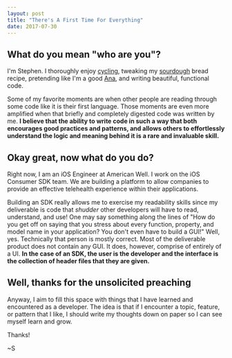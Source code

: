 ```yaml
---
layout: post
title: "There's A First Time For Everything"
date: 2017-07-30
---
```


## What do you mean "who are you"?

I'm Stephen. I thoroughly enjoy [cycling](https://en.wikipedia.org/wiki/Peter_Sagan), tweaking my [sourdough](http://www.tartinebakery.com) bread recipe, pretending like I'm a good [Ana](https://playoverwatch.com), and writing beautiful, functional code.

Some of my favorite moments are when other people are reading through some code like it is their first language. Those moments are even more amplified when that briefly and completely digested code was written by me. **I believe that the ability to write code in such a way that both encourages good practices and patterns, and allows others to effortlessly understand the logic and meaning behind it is a rare and invaluable skill.**

## Okay great, now what do you do?

Right now, I am an iOS Engineer at American Well. I work on the iOS Consumer SDK team. We are building a platform to allow companies to provide an effective telehealth experience within their applications. 

Building an SDK really allows me to exercise my readability skills since my deliverable is code that _shudder_ other developers will have to read, understand, and use! One may say something along the lines of "How do you get off on saying that you stress about every function, property, and model name in your application? You don't even have to build a GUI!" Well, yes. Technically that person is mostly correct. Most of the deliverable product does not contain any GUI. It does, however, comprise of entirely of a UI. **In the case of an SDK, the user is the developer and the interface is the collection of header files that they are given.**

## Well, thanks for the unsolicited preaching

Anyway, I aim to fill this space with things that I have learned and encountered as a developer. The idea is that if I encounter a topic, feature, or pattern that I like, I should write my thoughts down on paper so I can see myself learn and grow.

Thanks!

~S
